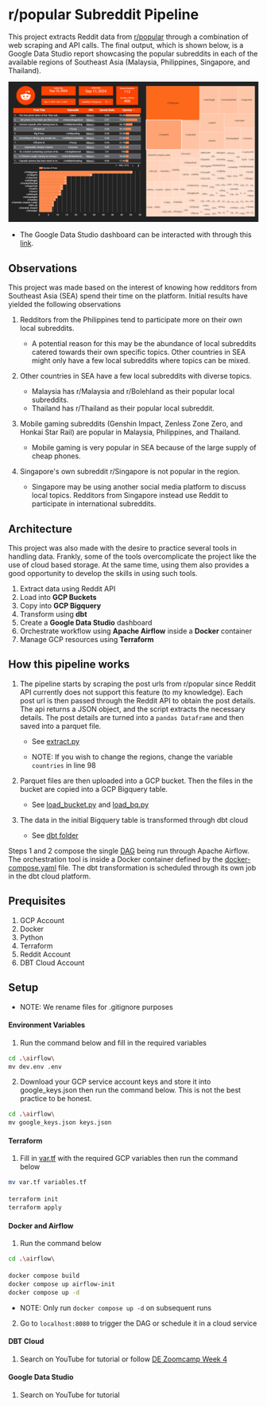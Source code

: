 # r/popular Subreddit Pipeline


This project extracts Reddit data from [r/popular](https://www.reddit.com/r/popular/) through a combination of web scraping and API calls. The final output, which is shown below, is a Google Data Studio report showcasing the popular subreddits in each of the available regions of Southeast Asia (Malaysia, Philippines, Singapore, and Thailand). 

[<img src="./readme_images/Dashboard.png">](https://lookerstudio.google.com/reporting/96069bbf-320f-45f0-8130-c95e1a274106)

* The Google Data Studio dashboard can be interacted with through this [link](https://datastudio.google.com/reporting/e927fef6-b605-421c-ae29-89a66e11ea18).


## Observations


This project was made based on the interest of knowing how redditors from Southeast Asia (SEA) spend their time on the platform. Initial results have yielded the following observations

1. Redditors from the Philippines tend to participate more on their own local subreddits. 

    *  A potential reason for this may be the abundance of local subreddits catered towards their own specific topics. Other countries in SEA might only have a few local subreddits where topics can be mixed. 

2. Other countries in SEA have a few local subreddits with diverse topics.

    * Malaysia has r/Malaysia and r/Bolehland as their popular local subreddits.
    * Thailand has r/Thailand as their popular local subreddit.

3. Mobile gaming subreddits (Genshin Impact, Zenless Zone Zero, and Honkai Star Rail) are popular in Malaysia, Philippines, and Thailand. 
    
    * Mobile gaming is very popular in SEA because of the large supply of cheap phones.   

4. Singapore's own subreddit r/Singapore is not popular in the region.

    * Singapore may be using another social media platform to discuss local topics. Redditors from Singapore instead use Reddit to participate in international subreddits.  


## Architecture

This project was also made with the desire to practice several tools in handling data. Frankly, some of the tools overcomplicate the project like the use of cloud based storage. At the same time, using them also provides a good opportunity to develop the skills in using such tools.    

1. Extract data using Reddit API
2. Load into **GCP Buckets**
3. Copy into **GCP Bigquery** 
4. Transform using **dbt**
5. Create a **Google Data Studio** dashboard 
6. Orchestrate workflow using **Apache Airflow** inside a **Docker** container
7. Manage GCP resources using **Terraform**

## How this pipeline works

1. The pipeline starts by scraping the post urls from r/popular since Reddit API currently does not support this feature (to my knowledge). Each post url is then passed through the Reddit API to obtain the post details. The api returns a JSON object, and the script extracts the necessary details. The post details are turned into a `pandas Dataframe` and then saved into a parquet file.

    * See [extract.py](./airflow/extract_load/extract.py)

    * NOTE: If you wish to change the regions, change the variable `countries` in line 98

2. Parquet files are then uploaded into a GCP bucket. Then the files in the bucket are copied into a GCP Bigquery table. 

    * See [load_bucket.py](./airflow/extract_load/load_bucket.py) and [load_bq.py](./airflow/extract_load/load_bq.py)

3. The data in the initial Bigquery table is transformed through dbt cloud

    * See [dbt folder](./dbt/)


Steps 1 and 2 compose the single [DAG](./airflow/dags/pipeline.py) being run through Apache Airflow. The orchestration tool is inside a Docker container defined by the [docker-compose.yaml](./airflow/docker-compose.yaml) file. The dbt transformation is scheduled through its own job in the dbt cloud platform.

## Prequisites


1. GCP Account
2. Docker
3. Python
4. Terraform
5. Reddit Account
6. DBT Cloud Account
 
## Setup

* NOTE: We rename files for .gitignore purposes

#### Environment Variables

1. Run the command below and fill in the required variables

  ```bash
  cd .\airflow\
  mv dev.env .env
  ```

2. Download your GCP service account keys and store it into google_keys.json then run the command below. This is not the best practice to be honest.  

  ```bash
  cd .\airflow\
  mv google_keys.json keys.json
  ```

#### Terraform

1. Fill in [var.tf](./var.tf) with the required GCP variables then run the command below 

  ```bash
  mv var.tf variables.tf

  terraform init
  terraform apply
  ```

#### Docker and Airflow

1. Run the command below

  ```bash
  cd .\airflow\

  docker compose build
  docker compose up airflow-init
  docker compose up -d

  ```
  * NOTE: Only run `docker compose up -d` on subsequent runs

2. Go to `localhost:8080` to trigger the DAG or schedule it in a cloud service

#### DBT Cloud

1. Search on YouTube for tutorial or follow [DE Zoomcamp Week 4](https://dezoomcamp.streamlit.app/Module%204%20Analytics%20Engineering)

#### Google Data Studio

1. Search on YouTube for tutorial

